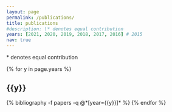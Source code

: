 ```yaml
---
layout: page
permalink: /publications/
title: publications
#description: \* denotes equal contribution
years: [2021, 2020, 2019, 2018, 2017, 2016] # 2015
nav: true
---
```


\* denotes equal contribution

<div class="publications">

{% for y in page.years %}
  <h2 class="year">{{y}}</h2>
  {% bibliography -f papers -q @*[year={{y}}]* %}
{% endfor %}

</div>

